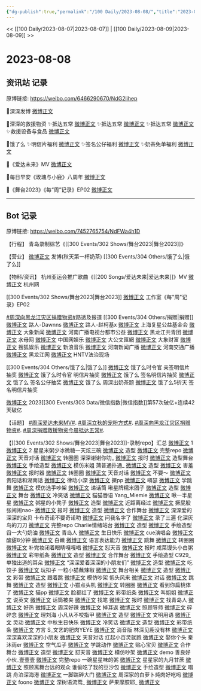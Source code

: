 ```yaml
---
{"dg-publish":true,"permalink":"/100 Daily/2023-08-08/","title":"2023-08-08","created":"2023-08-12T23:25:01.330+08:00","updated":"2023-08-23T17:50:32.343+08:00"}
---
```



<< [[100 Daily/2023-08-07\|2023-08-07]] | [[100 Daily/2023-08-09\|2023-08-09]] >>

# 2023-08-08

## 资讯站 记录

原博链接: https://weibo.com/6466290670/NdG2lihep

🌟深深发博 [微博正文](https://weibo.com/6466290670/4932391103633976)

🌟深深的救援物资
✨抵达五常 [微博正文](https://weibo.com/6466290670/4932445180791453)
✨抵达五常 [微博正文](https://weibo.com/6466290670/4932413316400199)
✨抵达五常 [微博正文](https://weibo.com/6466290670/4932471634530009)
✨救援设备与食品 [微博正文](https://weibo.com/6466290670/4932451841871472)

🌟饿了么
✨明信片福利 [微博正文](https://weibo.com/6466290670/4932569277138929)
✨签名公仔福利 [微博正文](https://weibo.com/6466290670/4932407716741937)
✨奶茶免单福利 [微博正文](https://weibo.com/6466290670/4932422615177558)

🌟《爱达未来》MV [微博正文](https://weibo.com/6466290670/4932403451662671)

🌟每日早安《玫瑰与小鹿》八周年 [微博正文](https://weibo.com/6466290670/4932390533727703)

🌟《舞台2023》《每“周”记录》EP02 [微博正文](https://weibo.com/6466290670/4932548787968111)

---
## Bot 记录

原博链接: https://weibo.com/7452765754/NdFWa4h1D

【行程】
青岛录制综艺《[[300 Events/302 Shows/舞台2023\|舞台2023]]》

【营业】
[微博正文](http://weibo.com/1736988591/NdAyYy9HD) 发博(秋天第一杯奶茶) [[300 Events/304 Others/饿了么\|饿了么]]

【物料/资讯】
杭州亚运会推广歌曲《[[200 Songs/爱达未来\|爱达未来]]》MV
[微博正文](http://weibo.com/1036713140/NdAyHEcKz) 杭州网

[[300 Events/302 Shows/舞台2023\|舞台2023]]
[微博正文](http://weibo.com/7478855230/NdEGvifQ5) 工作室《每"周"记录》EP02

[#周深向黑龙江灾区捐赠物资#](https://s.weibo.com/weibo?q=%23%E5%91%A8%E6%B7%B1%E5%90%91%E9%BB%91%E9%BE%99%E6%B1%9F%E7%81%BE%E5%8C%BA%E6%8D%90%E8%B5%A0%E7%89%A9%E8%B5%84%23)路透及报道 [[300 Events/304 Others/捐赠\|捐赠]]
[微博正文](http://weibo.com/3714324852/NdAEbeWOa) 路人-Dawnns
[微博正文](http://weibo.com/3850237321/NdBjhtOy0) 路人-赵柯基x
[微博正文](http://weibo.com/7747325954/NdBadxKPc) 上海复星公益基金会
[微博正文](http://weibo.com/7308140398/NdBGstAHk) 大象新闻
[微博正文](http://weibo.com/2517697545/NdBL6jljL) 河南广播电视台都市公益
[微博正文](http://weibo.com/2645654357/NdCu3lWRf) 黑龙江共青团
[微博正文](http://weibo.com/2027480085/NdClUqB6F) 水母网
[微博正文](http://weibo.com/7422806367/NdCBmoBHy) 中国网娱乐
[微博正文](http://weibo.com/7476748260/NdCKwhvdu) 大公文匯網
[微博正文](http://weibo.com/2137096053/NdBJfBVYY) 大象财富
[微博正文](http://weibo.com/1843633441/NdCPLjW0G) 搜狐娱乐
[微博正文](http://weibo.com/1266269835/NdCPpt06e) 新浪音乐
[微博正文](http://weibo.com/1688864597/NdBPnkuds) 河南新闻广播
[微博正文](http://weibo.com/1732802301/NdBMEAOrR) 河南交通广播
[微博正文](http://weibo.com/6028520184/NdCDOelia) 黑龙江网
[微博正文](http://weibo.com/5837974086/NdC3j7jBA) HNTV法治现场

[[300 Events/304 Others/饿了么\|饿了么]]
[微博正文](http://weibo.com/7756461320/NdAVvA0ga) 饿了么时令官 亲签明信片抽奖
[微博正文](http://weibo.com/7756461320/NdF6S2uwv) 饿了么时令官 明信片抽奖
[微博正文](http://weibo.com/1282440983/NdlyWuzcT) 饿了么 签名明信片抽奖
[微博正文](http://weibo.com/1282440983/NdB3kyBV0) 饿了么 签名公仔抽奖
[微博正文](http://weibo.com/1282440983/NdBhdz6Gz) 饿了么 周深出奶茶题
[微博正文](http://weibo.com/7478683360/Ndt9S4VQm) 饿了么5折天 签名明信片抽奖

[微博正文](http://weibo.com/5637413637/NdzFEqzQa) 2023[[300 Events/303 Data/微信指数\|微信指数]]第57次破亿+连续42天破亿

【话题】
[#周深爱达未来MV#](https://s.weibo.com/weibo?q=%23%E5%91%A8%E6%B7%B1%E7%88%B1%E8%BE%BE%E6%9C%AA%E6%9D%A5MV%23).
[#周深立秋的宠粉方式#](https://s.weibo.com/weibo?q=%23%E5%91%A8%E6%B7%B1%E7%AB%8B%E7%A7%8B%E7%9A%84%E5%AE%A0%E7%B2%89%E6%96%B9%E5%BC%8F%23).
[#周深向黑龙江灾区捐赠物资#](https://s.weibo.com/weibo?q=%23%E5%91%A8%E6%B7%B1%E5%90%91%E9%BB%91%E9%BE%99%E6%B1%9F%E7%81%BE%E5%8C%BA%E6%8D%90%E8%B5%A0%E7%89%A9%E8%B5%84%23).
[#周深捐赠救援物资今晨抵达五常#](https://s.weibo.com/weibo?q=%23%E5%91%A8%E6%B7%B1%E6%8D%90%E8%B5%A0%E6%95%91%E6%8F%B4%E7%89%A9%E8%B5%84%E4%BB%8A%E6%99%A8%E6%8A%B5%E8%BE%BE%E4%BA%94%E5%B8%B8%23).

【[[300 Events/302 Shows/舞台2023\|舞台2023]]-录制repo】汇总
[微博正文](http://weibo.com/7452765754/NdFV3y8rl) 1
[微博正文](http://weibo.com/7452765754/NdFVC4ijv) 2
星星米粥少冰微糖一天炫三碗
[微博正文](https://weibo.com/5593055319/NdES0EsG5) 造型
[微博正文](https://weibo.com/5593055319/NdF7F5yVw) 完整repo
[微博正文](https://weibo.com/5593055319/NdFdIkSGs) 天音对话
[微博正文](https://weibo.com/5593055319/NdFjD3jaz) 转圈圈
深深谢谢你叻_
[微博正文](https://weibo.com/6623492904/NdEXDE8F9) 报时
[微博正文](https://weibo.com/6623492904/NdF0hBPIG) 造型舞台
[微博正文](https://weibo.com/6623492904/NdFdi334O) 手绘造型
[微博正文](https://weibo.com/6623492904/NdFvTF2bv) 模仿米姐
蒲普通扑通_
[微博正文](https://weibo.com/2334913281/NdEZhfY0v) 造型
[微博正文](https://weibo.com/2334913281/NdF3jf8EV) 害羞
[微博正文](https://weibo.com/2334913281/NdF79p2eQ) 报时器
[微博正文](https://weibo.com/2334913281/NdFd5ElNb) 转圈圈
[微博正文](https://weibo.com/2334913281/NdFfSwaI9) 天音对话
[微博正文](https://weibo.com/2334913281/NdFgZ5CWl) 不要～
[微博正文](https://weibo.com/2334913281/NdFih5VmE) 贵阳话和湖南话
[微博正文](https://weibo.com/2334913281/NdFiq2fUF) 律动小深
[微博正文](https://weibo.com/2334913281/NdFj2lpG2) 撅pp
[微博正文](https://weibo.com/2334913281/NdFloEGQc) 嘚瑟
[微博正文](https://weibo.com/2334913281/NdFomsxxH) 学跳舞
[微博正文](https://weibo.com/2334913281/NdFq37aqu) 模仿选手吵架
[微博正文](https://weibo.com/2334913281/NdFsVfNE3) 递话筒
啾星牌糯米团子
[微博正文](https://weibo.com/5533515595/NdEWv4afl) 造型
[微博正文](https://weibo.com/5533515595/NdEY05BPX) 舞台
[微博正文](https://weibo.com/5533515595/NdF6e6M9j) 冷笑话
[微博正文](https://weibo.com/5533515595/NdFlq7p2o) 猫猫唇语
Yang_Miemie
[微博正文](https://weibo.com/3199554593/NdEZw1prg)
啾一半星星
[微博正文](https://weibo.com/2029208333/NdEZ92WTq)
粥星的小凳子
[微博正文](https://weibo.com/7670405075/NdF016its) 造型
[微博正文](https://weibo.com/7670405075/NdF3x7mGX) 近距离经过
[微博正文](https://weibo.com/7670405075/NdFbyq2of) 撅屁股
张闹闹nao-
[微博正文](https://weibo.com/6359634178/NdEYTEItw) 报时
[微博正文](https://weibo.com/6359634178/NdF0NutaP) 造型
[微博正文](https://weibo.com/6359634178/NdF26e3bF) 合作舞台
[微博正文](https://weibo.com/6359634178/NdF2z9ogo) 深深爱的深深的宝贝
卡布奇诺不要奇诺叻
[微博正文](https://weibo.com/6036062527/NdF3zt1Wu) 问我名字了
[微博正文](https://weibo.com/6036062527/NdFbsvny9) 录了三遍
化深灰鸟的刀刀
[微博正文](https://weibo.com/7002182285/NdF20yOsW) 完整repo
Charlie情绪站台
[微博正文](https://weibo.com/7792886829/NdF48qFYV) 造型
[微博正文](https://weibo.com/7792886829/NdFjQAqic) 手绘造型
舀一大勺奶油
[微博正文](https://weibo.com/6056974242/NdF4TDYiK) 青岛人
[微博正文](https://weibo.com/6056974242/NdF7BsdQv) 生日快乐
[微博正文](https://weibo.com/6056974242/NdF8ofVkI) cue演唱会
[微博正文](https://weibo.com/6056974242/NdF9iaa0F) 酸甜8分钟
[微博正文](https://weibo.com/6056974242/NdFb0aDvH) 白嫩
[微博正文](https://weibo.com/6056974242/NdFcRp2xB) 语言表达能力
[微博正文](https://weibo.com/6056974242/NdFefrCGh) 跳舞
[微博正文](https://weibo.com/6056974242/NdFkDFHsU) 转圈圈
[微博正文](https://weibo.com/6056974242/NdFr5sIYD) 补完妆闭着眼睛嘎嘎唱
[微博正文](https://weibo.com/6056974242/NdFKbccJ5) 怼天音
[微博正文](https://weibo.com/6056974242/NdFPyfBdS) 报时
咸菜馒头小白粥
[微博正文](https://weibo.com/7821364830/NdEWn5rLG) 彩带纸条
[微博正文](https://weibo.com/7821364830/NdF2g1r7Q) 造型
[微博正文](https://weibo.com/7821364830/NdF5oEtm4) 合作舞台
[微博正文](https://weibo.com/7821364830/NdFDlt2Ib) 手绘造型
C929_单独出道的耳朵
[微博正文](https://weibo.com/5748052719/NdF2KmYKZ) “深深爱着深深的小朋友们”
[微博正文](https://weibo.com/5748052719/NdF3yD7RF) 造型
[微博正文](https://weibo.com/5748052719/NdF55cKrp) 吃饺子
[微博正文](https://weibo.com/5748052719/NdFb96XoF) 玩扣子
一粒小猫蘸辣椒
[微博正文](https://weibo.com/1824010843/NdF6ujBtD) 舞台相关
[微博正文](https://weibo.com/1824010843/NdF8NChBQ) 造型
[微博正文](https://weibo.com/1824010843/NdF9lChV7) 彩带
[微博正文](https://weibo.com/1824010843/NdFmdeSr9) 跟着跳
[微博正文](https://weibo.com/1824010843/NdFnfBvC6) 模仿吵架
低头风来
[微博正文](https://weibo.com/6581119516/NdF6sfuxI) 对话
[微博正文](https://weibo.com/6581119516/NdF82ra9Q) 跳舞
[微博正文](https://weibo.com/6581119516/NdFam1Hqy) 造型
[微博正文](https://weibo.com/6581119516/NdFcqhh0T) 小猫点头机
[微博正文](https://weibo.com/6581119516/NdFcTeNrG) 转圈圈
[微博正文](https://weibo.com/6581119516/NdFdJd006) 看到你扁桃体了
[微博正文](https://weibo.com/6581119516/NdFeu9MDq) 猫pp
[微博正文](https://weibo.com/6581119516/NdFh0uN98) 脸都红了
[微博正文](https://weibo.com/6581119516/NdFiqjR3y) 彩带纸条
[微博正文](https://weibo.com/6581119516/NdFj5kU7Y) 叫姐姐
[微博正文](https://weibo.com/6581119516/NdFkevqKz) 说英文
[微博正文](https://weibo.com/6581119516/NdFlvd9tZ) 话筒被夹
[微博正文](https://weibo.com/6581119516/NdFlW3jIi) 找笔
[微博正文](https://weibo.com/6581119516/NdFmpA12U) 报时
[微博正文](https://weibo.com/6581119516/NdFnzqzxj) 找青岛人
[微博正文](https://weibo.com/6581119516/NdFqmzZyR) 好热
[微博正文](https://weibo.com/6581119516/NdFqtB5Sb) 周深好辣
[微博正文](https://weibo.com/6581119516/NdFsvyiM5) 掉耳返
[微博正文](https://weibo.com/6581119516/NdFt1bvV6) 照顾导师
[微博正文](https://weibo.com/6581119516/NdFvBAg1Y) 碎碎念
[微博正文](https://weibo.com/6581119516/NdFDxC6BK) 理刘海
小凡从不咬指甲
[微博正文](https://weibo.com/5914224818/NdF4ekdVV) 造型
[微博正文](https://weibo.com/5914224818/NdF5ftPLZ) 文明用语
[微博正文](https://weibo.com/5914224818/NdF6ge83N) 灵动
[微博正文](https://weibo.com/5914224818/NdF8xolIJ) 中秋生日快乐
[微博正文](https://weibo.com/5914224818/NdFaRBnPU) 冷笑话
[微博正文](https://weibo.com/5914224818/NdFbNcAC8) 造型
[微博正文](https://weibo.com/5914224818/NdFmNgJii) 彩带纸条
[微博正文](https://weibo.com/5914224818/NdFyo9pa4) 方言
S_文艺的肥肉YEYE
[微博正文](https://weibo.com/7509328174/NdF9vpE5y) 消音版
林深见鹿没有林
[微博正文](https://weibo.com/7169557353/NdF8GyYOS) 深深喜欢深深的小朋友
[微博正文](https://weibo.com/7169557353/NdFau1uey) 天音对话
扛起小百灵就跑
[微博正文](https://weibo.com/6348956026/NdFajkRTw) 娶你个头
秦沐雨er
[微博正文](https://weibo.com/5850940655/NdF6taXEv) 空气瓜子
[微博正文](https://weibo.com/5850940655/NdF8k7LfC) 学跳动作
[微博正文](https://weibo.com/5850940655/NdF9scVQk) 贴心宝贝
[微博正文](https://weibo.com/5850940655/NdFd99ZOG) 合作舞台
[微博正文](https://weibo.com/5850940655/NdFhN0QDF) 造型
[微博正文](https://weibo.com/5850940655/NdFlh01xL) 怼天音
[微博正文](https://weibo.com/5850940655/NdFoLhU9l) 模仿吵架
[微博正文](https://weibo.com/5850940655/NdFzFBiPt) demo
善良好小伙_壹壹壹
[微博正文](https://weibo.com/1765290461/NdFds6Wh5) 完整repo
一碗星星味的粥
[微博正文](https://weibo.com/5967422464/NdFjsEhMI)
星星家的九月甘蔗
[微博正文](https://weibo.com/7438271582/NdFkI7SRT) 照顾离舞台远的观众
谁偷吃了我的豆沙包
[微博正文](https://weibo.com/5274869089/NdFgCxzNM) 手绘造型
[微博正文](https://weibo.com/5274869089/NdFk30cxn) 唱跳
舟泊深海港
[微博正文](https://weibo.com/6441401576/NdFzLBso8)
一脚踹碎大门
[微博正文](https://weibo.com/6912306916/NdFyCE8q6)
周深家的白萝卜炖肉好吃吗
[微博正文](https://weibo.com/7017597412/4932581596070929)
foono
[微博正文](https://weibo.com/3217001977/4932594648746149)
深树语流莺_
[微博正文](https://weibo.com/5553582530/4932588147318470)
萨果摩胶耶_
[微博正文](https://weibo.com/7350512075/4932574956226413)

